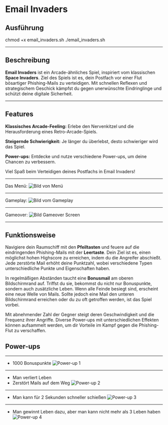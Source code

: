 # Email Invaders

## Ausführung

chmod +x email_invaders.sh
./email_invaders.sh

_______________________________________________________________________________________________________________________

## Beschreibung

**Email Invaders** ist ein Arcade-ähnliches Spiel, inspiriert vom klassischen **Space Invaders**. Ziel des Spiels ist
es,
dein
Postfach vor einer Flut bösartiger Phishing-Mails zu verteidigen. Mit schnellen Reflexen und strategischem Geschick
kämpfst du gegen unerwünschte Eindringlinge und schützt deine digitale Sicherheit.

_______________________________________________________________________________________________________________________

## Features

**Klassisches Arcade-Feeling:** Erlebe den Nervenkitzel und die Herausforderung eines Retro-Arcade-Spiels.

**Steigernde Schwierigkeit:** Je länger du überlebst, desto schwieriger wird das Spiel.

**Power-ups:** Entdecke und nutze verschiedene Power-ups, um deine Chancen zu verbessern.

Viel Spaß beim Verteidigen deines Postfachs in Email Invaders!
_______________________________________________________________________________________________________________________

Das Menü:
![Bild von Menü](email_invaders_menu.png)
_______________________________________________________________________________________________________________________

Gameplay:
![Bild vom Gameplay](email_invaders_game.png)
_______________________________________________________________________________________________________________________

Gameover:
![Bild Gameover Screen](email_invaders_gameover.png)
_______________________________________________________________________________________________________________________

## Funktionsweise

Navigiere dein Raumschiff mit den **Pfeiltasten** und feuere auf die eindringenden Phishing-Mails mit der **Leertaste**.
Dein
Ziel ist es, einen möglichst hohen Highscore zu erreichen, indem du die Angreifer abschießt. Jede zerstörte Mail erhöht
deine Punktzahl, wobei verschiedene Typen unterschiedliche Punkte und Eigenschaften haben.

In regelmäßigen Abständen taucht eine **Bonusmail** am oberen Bildschirmrand auf. Triffst du sie, bekommst du nicht nur
Bonuspunkte, sondern auch zusätzliche Leben. Wenn alle Feinde besiegt sind, erscheint eine neue Welle von Mails. Sollte
jedoch eine Mail den unteren Bildschirmrand erreichen oder du zu oft getroffen werden, ist das Spiel vorbei.

Mit abnehmender Zahl der Gegner steigt deren Geschwindigkeit und die Frequenz ihrer Angriffe. Diverse Power-ups mit
unterschiedlichen Effekten können aufsammelt werden, um dir Vorteile im Kampf gegen die Phishing-Flut zu verschaffen.

## Power-ups

_______________________________________________________________________________________________________________________

+ 1000 Bonuspunkte
  ![Power-up 1](src/main/resources/assets/textures/point_bonus.png?raw=true)

_______________________________________________________________________________________________________________________

+ Man verliert Leben
+ Zerstört Mails auf dem Weg
  ![Power-up 2](src/main/resources/assets/textures/skull.png?raw=true)

_______________________________________________________________________________________________________________________

+ Man kann für 2 Sekunden schneller schießen
  ![Power-up 3](src/main/resources/assets/textures/powerup_bonus.png?raw=true)

_______________________________________________________________________________________________________________________

+ Man gewinnt Leben dazu, aber man kann nicht mehr als 3 Leben haben
  ![Power-up 4](src/main/resources/assets/textures/heart_bonus.png?raw=true)